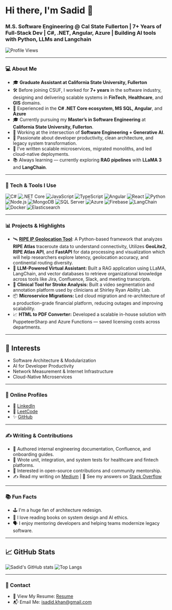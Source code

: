
<!--
**sadidkhan/sadidkhan** is a ✨ _special_ ✨ repository because its `README.md` (this file) appears on your GitHub profile.

Here are some ideas to get you started:

- 🔭 I’m currently working on ...
- 🌱 I’m currently learning ...
- 👯 I’m looking to collaborate on ...
- 🤔 I’m looking for help with ...
- 💬 Ask me about ...
- 📫 How to reach me: ...
- 😄 Pronouns: ...
- ⚡ Fun fact: ...
-->

# Hi there, I'm Sadid 👋  
### M.S. Software Engineering @ Cal State Fullerton | 7+ Years of Full-Stack Dev | C#, .NET, Angular, Azure | Building AI tools with Python, LLMs and Langchain

![Profile Views](https://komarev.com/ghpvc/?username=sadidhasan&color=blue)

---

### 💻 About Me
- 🎓 **Graduate Assistant at California State University, Fullerton**  
- 🛠 Before joining CSUF, I worked for **7+ years** in the software industry, designing and delivering scalable systems in **FinTech**, **Healthcare**, and **GIS** domains.
- 💼 Experienced in the **C# .NET Core ecosystem, MS SQL, Angular**, and **Azure**
- 🎓 Currently pursuing my **Master’s in Software Engineering** at **California State University, Fullerton**.
- 🔬 Working at the intersection of **Software Engineering + Generative AI**.
- 🧠 Passionate about developer productivity, clean architecture, and legacy system transformation.
- 📝 I’ve written scalable microservices, migrated monoliths, and led cloud-native deployments.
- 📚 Always learning — currently exploring **RAG pipelines** with **LLaMA 3** and **LangChain**.

---

### 🔧 Tech & Tools I Use

![C#](https://img.shields.io/badge/-C%23-239120?style=flat&logo=c-sharp&logoColor=white)
![.NET Core](https://img.shields.io/badge/-.NET-512BD4?style=flat&logo=dotnet&logoColor=white)
![JavaScript](https://img.shields.io/badge/-JavaScript-F7DF1E?style=flat&logo=javascript&logoColor=black)
![TypeScript](https://img.shields.io/badge/-TypeScript-3178C6?style=flat&logo=typescript&logoColor=white)
![Angular](https://img.shields.io/badge/-Angular-DD0031?style=flat&logo=angular&logoColor=white)
![React](https://img.shields.io/badge/-React-61DAFB?style=flat&logo=react&logoColor=black)
![Python](https://img.shields.io/badge/-Python-3776AB?style=flat&logo=python&logoColor=white)
![Node.js](https://img.shields.io/badge/-Node.js-339933?style=flat&logo=node.js&logoColor=white)
![MongoDB](https://img.shields.io/badge/-MongoDB-47A248?style=flat&logo=mongodb&logoColor=white)
![SQL Server](https://img.shields.io/badge/-SQL_Server-CC2927?style=flat&logo=microsoft-sql-server&logoColor=white)
![Azure](https://img.shields.io/badge/-Azure-0078D4?style=flat&logo=microsoft-azure&logoColor=white)
![Firebase](https://img.shields.io/badge/-Firebase-FFCA28?style=flat&logo=firebase&logoColor=black)
![LangChain](https://img.shields.io/badge/-LangChain-000000?style=flat&logo=github&logoColor=white)
![Docker](https://img.shields.io/badge/-Docker-2496ED?style=flat&logo=docker&logoColor=white)
![Elasticsearch](https://img.shields.io/badge/-Elasticsearch-005571?style=flat&logo=elasticsearch&logoColor=white)

---

### 📊 Projects & Highlights
- 🛰️ [**RIPE IP Geolocation Tool**](https://github.com/sadidkhan/ripe-ip-geolocation): A Python-based framework that analyzes **RIPE Atlas** traceroute data to understand connectivity, Utilizes **GeoLite2**, **RIPE Atlas API**, and **FastAPI** for data processing and visualization which will help researchers explore latency, geolocation accuracy, and continental routing diversity.  
- 🧠 **LLM-Powered Virtual Assistant:** Built a RAG application using LLaMA, LangChain, and vector databases to retrieve organizational knowledge across tools like Jira, Confluence, Slack, and meeting transcripts.
- 🏥 **Clinical Tool for Stroke Analysis:** Built a video segmentation and annotation platform used by clinicians at Shirley Ryan Ability Lab.
- 📦 **Microservice Migrations:** Led cloud migration and re-architecture of a production-grade financial platform, reducing outages and improving scalability.
- 📈 **HTML to PDF Converter:** Developed a scalable in-house solution with PuppeteerSharp and Azure Functions — saved licensing costs across departments.

---

## 🧠 Interests
- Software Architecture & Modularization  
- AI for Developer Productivity  
- Network Measurement & Internet Infrastructure  
- Cloud-Native Microservices  

---

### 📍 Online Profiles

- 🔗 [LinkedIn](https://www.linkedin.com/in/sadidkhan/)  
- 🧠 [LeetCode](https://leetcode.com/u/sadidkhan/)
- ✨ [GitHub](https://github.com/sadidkhan)

---

### ✍ Writing & Contributions

- 📰 Authored internal engineering documentation, Confluence, and onboarding guides.
- 🧪 Wrote unit, integration, and system tests for healthcare and fintech platforms.
- 📖 Interested in open-source contributions and community mentorship.
- ✍ Read my writing on [Medium](https://medium.com/@sadidkhan) | 🧠 See my answers on [Stack Overflow](https://stackoverflow.com/users/1999720/sadid-khan)

---
### 📚 Fun Facts

- 🕹 I'm a huge fan of architecture redesign.
- 📖 I love reading books on system design and AI ethics.
- 🗣 I enjoy mentoring developers and helping teams modernize legacy software.

---

## 📈 GitHub Stats
![Sadid's GitHub stats](https://github-readme-stats.vercel.app/api?username=sadidkhan&show_icons=true&theme=tokyonight)
![Top Langs](https://github-readme-stats.vercel.app/api/top-langs/?username=sadidkhan&layout=compact&theme=tokyonight)

---

### 🧾 Contact

- 📄 View My Resume: [Resume](https://drive.google.com/file/d/12je8DFko-1xfWe0NkuveF8Gxfix_GQD9/view?usp=sharing) <!-- Replace with actual link -->
- 📬 Email Me: isadid.khan@gmail.com <!-- Replace with actual email -->


